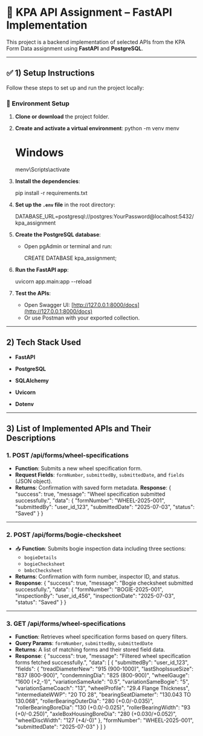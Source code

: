 # 🚆 KPA API Assignment – FastAPI Implementation

This project is a backend implementation of selected APIs from the KPA Form Data assignment using **FastAPI** and **PostgreSQL**.

---

## ✅ 1) Setup Instructions

Follow these steps to set up and run the project locally:

### 🔧 Environment Setup

1. **Clone or download** the project folder.
2. **Create and activate a virtual environment**:
   python -m venv menv
   # Windows
   menv\Scripts\activate
   
3. **Install the dependencies**:
   
   pip install -r requirements.txt
   
4. **Set up the `.env` file** in the root directory:
   
   DATABASE_URL=postgresql://postgres:YourPassword@localhost:5432/kpa_assignment


5. **Create the PostgreSQL database**:
   - Open pgAdmin or terminal and run:
     
     CREATE DATABASE kpa_assignment;

6. **Run the FastAPI app**:
   
   uvicorn app.main:app --reload
   

7. **Test the APIs**:
   - Open Swagger UI: [http://127.0.0.1:8000/docs](http://127.0.0.1:8000/docs)
   - Or use Postman with your exported collection.

---

## 2) Tech Stack Used
- **FastAPI**

- **PostgreSQL**

- **SQLAlchemy**

- **Uvicorn**

- **Dotenv**

---

## 3) List of Implemented APIs and Their Descriptions

### 1. **POST /api/forms/wheel-specifications**

-  **Function**: Submits a new wheel specification form.
-  **Request Fields**: `formNumber`, `submittedBy`, `submittedDate`, and `fields` (JSON object).
-  **Returns**: Confirmation with saved form metadata.
   **Response**:
      {
         "success": true,
         "message": "Wheel specification submitted successfully.",
         "data": {
            "formNumber": "WHEEL-2025-001",
            "submittedBy": "user_id_123",
            "submittedDate": "2025-07-03",
            "status": "Saved"
         }
      }
---

### 2. **POST /api/forms/bogie-checksheet**

- 📥 **Function**: Submits bogie inspection data including three sections:
  - `bogieDetails`
  - `bogieChecksheet`
  - `bmbcChecksheet`
-  **Returns**: Confirmation with form number, inspector ID, and status.
-  **Response**:
      {
         "success": true,
         "message": "Bogie checksheet submitted successfully.",
         "data": {
            "formNumber": "BOGIE-2025-001",
            "inspectionBy": "user_id_456",
            "inspectionDate": "2025-07-03",
            "status": "Saved"
         }
      }         
---

### 3. **GET /api/forms/wheel-specifications**

- **Function**: Retrieves wheel specification forms based on query filters.
- **Query Params**: `formNumber`, `submittedBy`, `submittedDate`
- **Returns**: A list of matching forms and their stored field data.
- **Response**:
      {
         "success": true,
         "message": "Filtered wheel specification forms fetched successfully.",
         "data": [
            {
                  "submittedBy": "user_id_123",
                  "fields": {
                     "treadDiameterNew": "915 (900-1000)",
                     "lastShopIssueSize": "837 (800-900)",
                     "condemningDia": "825 (800-900)",
                     "wheelGauge": "1600 (+2,-1)",
                     "variationSameAxle": "0.5",
                     "variationSameBogie": "5",
                     "variationSameCoach": "13",
                     "wheelProfile": "29.4 Flange Thickness",
                     "intermediateWWP": "20 TO 28",
                     "bearingSeatDiameter": "130.043 TO 130.068",
                     "rollerBearingOuterDia": "280 (+0.0/-0.035)",
                     "rollerBearingBoreDia": "130 (+0.0/-0.025)",
                     "rollerBearingWidth": "93 (+0/-0.250)",
                     "axleBoxHousingBoreDia": "280 (+0.030/+0.052)",
                     "wheelDiscWidth": "127 (+4/-0)"
                  },
                  "formNumber": "WHEEL-2025-001",
                  "submittedDate": "2025-07-03"
            }
         ]
      }